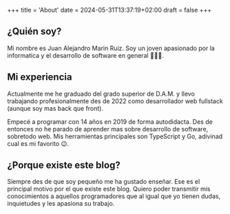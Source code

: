 +++
title = 'About'
date = 2024-05-31T13:37:19+02:00
draft = false
+++

## ¿Quién soy?
Mi nombre es Juan Alejandro Marin Ruiz. Soy un joven apasionado por la informatica y el desarrollo
de software en general 🧑🏻‍💻.

## Mi experiencia
Actualmente me he graduado del grado superior de D.A.M. y llevo trabajando profesionalmente
des de 2022 como desarrollador web fullstack (aunque soy mas back que front).

Empecé a programar con 14 años en 2019 de forma autodidacta. Des de entonces no he parado de aprender
mas sobre desarrollo de software, sobretodo web. Mis herramientas principales son TypeScript y Go, adivinad
cual es mi favorito 😉.

## ¿Porque existe este blog?
Siempre des de que soy pequeño me ha gustado enseñar. Ese es el principal motivo por el que existe este blog.
Quiero poder transmitir mis conocimientos a aquellos programadores que al igual que yo tienen dudas, inquietudes
y les apasiona su trabajo.
